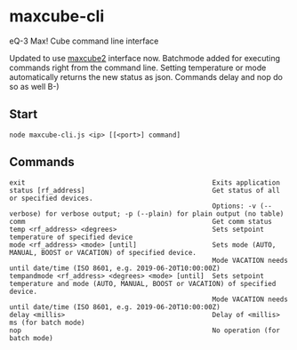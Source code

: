 maxcube-cli
=======

eQ-3 Max! Cube command line interface

Updated to use [maxcube2](https://github.com/normen/maxcube2) interface now.
Batchmode added for executing commands right from the command line.
Setting temperature or mode automatically returns the new status as json.
Commands delay and nop do so as well B-)


## Start
```
node maxcube-cli.js <ip> [[<port>] command]
```

## Commands
    exit                                               Exits application
    status [rf_address]                                Get status of all or specified devices.
                                                       Options: -v (--verbose) for verbose output; -p (--plain) for plain output (no table)
    comm                                               Get comm status
    temp <rf_address> <degrees>                        Sets setpoint temperature of specified device
    mode <rf_address> <mode> [until]                   Sets mode (AUTO, MANUAL, BOOST or VACATION) of specified device.
                                                       Mode VACATION needs until date/time (ISO 8601, e.g. 2019-06-20T10:00:00Z)
    tempandmode <rf_address> <degrees> <mode> [until]  Sets setpoint temperature and mode (AUTO, MANUAL, BOOST or VACATION) of specified device.
                                                       Mode VACATION needs until date/time (ISO 8601, e.g. 2019-06-20T10:00:00Z)
    delay <millis>                                     Delay of <millis> ms (for batch mode)
    nop                                                No operation (for batch mode)
